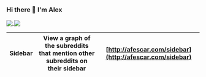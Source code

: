 ### Hi there 👋 I'm Alex

<a href="https://github.com/afloresescarcega/afloresescarcega">
  <img align="center" src="https://github-readme-stats.vercel.app/api?username=afloresescarcega&show_icons=true&theme=radical" />
</a>
<a href="https://github.com/afloresescarcega/afloresescarcega">
  <img align="center" src="https://github-readme-stats.vercel.app/api/top-langs/?username=afloresescarcega" />
</a>


| Sidebar | View a graph of the subreddits that mention other subreddits on their sidebar | [http://afescar.com/sidebar](http://afescar.com/sidebar) |
|---------|-------------------------------------------------------------------------------|----------------------------------------------------------|
